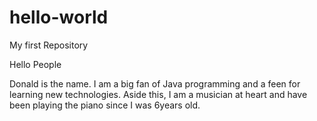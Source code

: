 # hello-world
My first Repository

Hello People

Donald is the name. I am a big fan of Java programming and a feen for learning new technologies. Aside this, I am a musician at heart and have been playing the piano since I was 6years old. 
